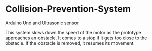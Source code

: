 # Collision-Prevention-System
Arduino Uno and Ultrasonic sensor



This system slows down the speed of the motor as the prototype approaches an obstacle. It comes to a stop if it gets too close to the obstacle. If the obstacle is removed, it resumes its movement.
